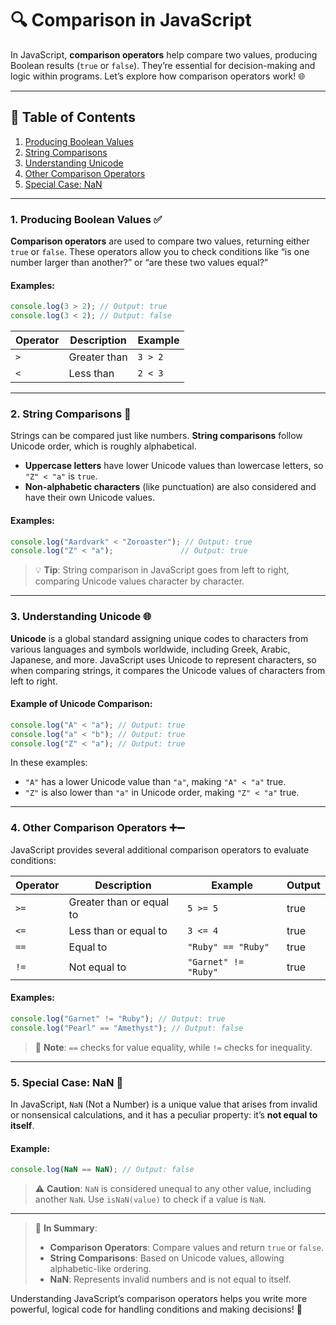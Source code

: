# 🔍 Comparison in JavaScript

In JavaScript, **comparison operators** help compare two values, producing Boolean results (`true` or `false`). They’re essential for decision-making and logic within programs. Let’s explore how comparison operators work! 🌐

---

## 📖 Table of Contents
1. [Producing Boolean Values](#1-producing-boolean-values-)
2. [String Comparisons](#2-string-comparisons-)
3. [Understanding Unicode](#3-understanding-unicode-)
4. [Other Comparison Operators](#4-other-comparison-operators-)
5. [Special Case: NaN](#5-special-case-nan-)

---

### 1. Producing Boolean Values ✅

**Comparison operators** are used to compare two values, returning either `true` or `false`. These operators allow you to check conditions like “is one number larger than another?” or “are these two values equal?”

#### Examples:
```javascript
console.log(3 > 2); // Output: true
console.log(3 < 2); // Output: false
```

| Operator | Description       | Example   |
|----------|-------------------|-----------|
| `>`      | Greater than      | `3 > 2`   |
| `<`      | Less than         | `2 < 3`   |

---

### 2. String Comparisons 📝

Strings can be compared just like numbers. **String comparisons** follow Unicode order, which is roughly alphabetical.

- **Uppercase letters** have lower Unicode values than lowercase letters, so `"Z" < "a"` is `true`.
- **Non-alphabetic characters** (like punctuation) are also considered and have their own Unicode values.

#### Examples:
```javascript
console.log("Aardvark" < "Zoroaster"); // Output: true
console.log("Z" < "a");               // Output: true
```

> 💡 **Tip**: String comparison in JavaScript goes from left to right, comparing Unicode values character by character.

---

### 3. Understanding Unicode 🌐

**Unicode** is a global standard assigning unique codes to characters from various languages and symbols worldwide, including Greek, Arabic, Japanese, and more. JavaScript uses Unicode to represent characters, so when comparing strings, it compares the Unicode values of characters from left to right.

#### Example of Unicode Comparison:
```javascript
console.log("A" < "a"); // Output: true
console.log("a" < "b"); // Output: true
console.log("Z" < "a"); // Output: true
```

In these examples:
- `"A"` has a lower Unicode value than `"a"`, making `"A" < "a"` true.
- `"Z"` is also lower than `"a"` in Unicode order, making `"Z" < "a"` true.

---

### 4. Other Comparison Operators ➕➖

JavaScript provides several additional comparison operators to evaluate conditions:

| Operator | Description              | Example                  | Output |
|----------|--------------------------|--------------------------|--------|
| `>=`     | Greater than or equal to | `5 >= 5`                | true   |
| `<=`     | Less than or equal to    | `3 <= 4`                | true   |
| `==`     | Equal to                 | `"Ruby" == "Ruby"`      | true   |
| `!=`     | Not equal to             | `"Garnet" != "Ruby"`    | true   |

#### Examples:
```javascript
console.log("Garnet" != "Ruby"); // Output: true
console.log("Pearl" == "Amethyst"); // Output: false
```

> 🧠 **Note**: `==` checks for value equality, while `!=` checks for inequality.

---

### 5. Special Case: NaN 🚫

In JavaScript, `NaN` (Not a Number) is a unique value that arises from invalid or nonsensical calculations, and it has a peculiar property: it’s **not equal to itself**.

#### Example:
```javascript
console.log(NaN == NaN); // Output: false
```

> ⚠️ **Caution**: `NaN` is considered unequal to any other value, including another `NaN`. Use `isNaN(value)` to check if a value is `NaN`.

---

> 🧠 **In Summary**:
> - **Comparison Operators**: Compare values and return `true` or `false`.
> - **String Comparisons**: Based on Unicode values, allowing alphabetic-like ordering.
> - **NaN**: Represents invalid numbers and is not equal to itself.

Understanding JavaScript’s comparison operators helps you write more powerful, logical code for handling conditions and making decisions! 🎉